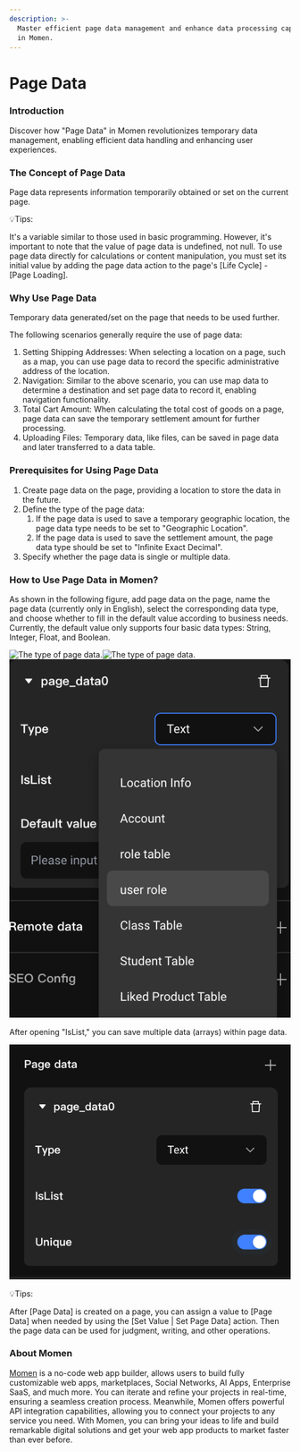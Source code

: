```yaml
---
description: >-
  Master efficient page data management and enhance data processing capabilities
  in Momen.
---
```


# Page Data

### **Introduction**

Discover how "Page Data" in Momen revolutionizes temporary data management, enabling efficient data handling and enhancing user experiences.

### **The Concept of Page Data**

Page data represents information temporarily obtained or set on the current page.

💡Tips:

It's a variable similar to those used in basic programming. However, it's important to note that the value of page data is undefined, not null. To use page data directly for calculations or content manipulation, you must set its initial value by adding the page data action to the page's \[Life Cycle] - \[Page Loading].

### **Why Use Page Data**

Temporary data generated/set on the page that needs to be used further.

The following scenarios generally require the use of page data:

1. Setting Shipping Addresses: When selecting a location on a page, such as a map, you can use page data to record the specific administrative address of the location.
2. Navigation: Similar to the above scenario, you can use map data to determine a destination and set page data to record it, enabling navigation functionality.
3. Total Cart Amount: When calculating the total cost of goods on a page, page data can save the temporary settlement amount for further processing.
4. Uploading Files: Temporary data, like files, can be saved in page data and later transferred to a data table.

### **Prerequisites for Using Page Data**

1. Create page data on the page, providing a location to store the data in the future.
2. Define the type of the page data:
   1. If the page data is used to save a temporary geographic location, the page data type needs to be set to "Geographic Location".
   2. If the page data is used to save the settlement amount, the page data type should be set to "Infinite Exact Decimal".
3. Specify whether the page data is single or multiple data.

### **How to Use Page Data in Momen?**

As shown in the following figure, add page data on the page, name the page data (currently only in English), select the corresponding data type, and choose whether to fill in the default value according to business needs. Currently, the default value only supports four basic data types: String, Integer, Float, and Boolean.&#x20;

<img src="https://functorz.feishu.cn/space/api/box/stream/download/asynccode/?code=MmIxNmVmYzU5MmFhZjRjNGI1OWQ2ZjMxOGM5NTQzN2ZfZVNYWldEUEFsTHdTVlFvd2V4TWJ4Y1ZVNmJCZ3FYOWZfVG9rZW46Q0JoQWIxSU13b241bUx4OGhZbmNUV204bkllXzE3MTE1MzM3MTU6MTcxMTUzNzMxNV9WNA" alt="The type of page data." data-size="original"><img src="https://functorz.feishu.cn/space/api/box/stream/download/asynccode/?code=MTY1YjU5MGQ5MWVlNzUyOWE5MDRhZDUzN2U2YjA2M2RfZ2t2RThwRENaaWZ3NHN3U0RJZjdXQ2l3MUp0SWxIYWRfVG9rZW46TVBPbGJqUlhRb3ZCem54WjdxaWNuM3dpbmhiXzE3MTE1MzM3MTU6MTcxMTUzNzMxNV9WNA" alt="The type of page data." data-size="original">![Save multiple data or arrays with IsList enabled.](<../../.gitbook/assets/1280X1280 (4) (1).1.png>) &#x20;

After opening "IsList," you can save multiple data (arrays) within page data.

![](<../../.gitbook/assets/3 (61).png>)

💡Tips:

After \[Page Data] is created on a page, you can assign a value to \[Page Data] when needed by using the \[Set Value | Set Page Data] action. Then the page data can be used for judgment, writing, and other operations.



### **About Momen​​**

[Momen](https://momen.app/?channel=blog-about) is a no-code web app builder, allows users to build fully customizable web apps, marketplaces, Social Networks, AI Apps, Enterprise SaaS, and much more. You can iterate and refine your projects in real-time, ensuring a seamless creation process. Meanwhile, Momen offers powerful API integration capabilities, allowing you to connect your projects to any service you need. With Momen, you can bring your ideas to life and build remarkable digital solutions and get your web app products to market faster than ever before.​​
